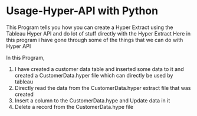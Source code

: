 # Usage-Hyper-API with Python

This Program tells you how you can create a Hyper Extract using the Tableau Hyper API
and do lot of stuff directly with the Hyper Extract 
Here in this program i have gone through some of the things that we can do with Hyper API

In this Program,
1. I have created a customer data table and inserted some data to it and created a CustomerData.hyper file which can directly be used by tableau
2. Directly read the data from the CustomerData.hyper extract file that was created 
3. Insert a column to the CustomerData.hype and Update data in it 
4. Delete a record from the CustomerData.hype file
